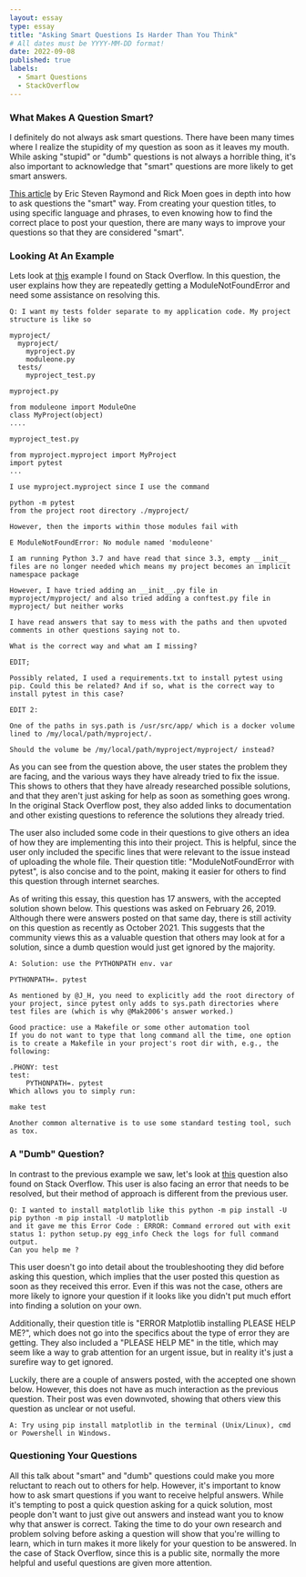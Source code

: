 ```yaml
---
layout: essay
type: essay
title: "Asking Smart Questions Is Harder Than You Think"
# All dates must be YYYY-MM-DD format!
date: 2022-09-08
published: true
labels:
  - Smart Questions
  - StackOverflow
---
```


### What Makes A Question Smart?

I definitely do not always ask smart questions. There have been many times where I realize the stupidity of my question as soon as it leaves my mouth. While asking "stupid" or "dumb" questions is not always a horrible thing, it's also important to acknowledge that "smart" questions are more likely to get smart answers. 

[This article](http://www.catb.org/esr/faqs/smart-questions.html) by Eric Steven Raymond and Rick Moen goes in depth into how to ask questions the "smart" way. From creating your question titles, to using specific language and phrases, to even knowing how to find the correct place to post your question, there are many ways to improve your questions so that they are considered "smart". 

### Looking At An Example

Lets look at [this](https://stackoverflow.com/questions/54895002/modulenotfounderror-with-pytest) example I found on Stack Overflow. In this question, the user explains how they are repeatedly getting a ModuleNotFoundError and need some assistance on resolving this.

```
Q: I want my tests folder separate to my application code. My project structure is like so

myproject/
  myproject/
    myproject.py
    moduleone.py
  tests/
    myproject_test.py

myproject.py

from moduleone import ModuleOne
class MyProject(object)
....

myproject_test.py

from myproject.myproject import MyProject
import pytest
...

I use myproject.myproject since I use the command

python -m pytest
from the project root directory ./myproject/

However, then the imports within those modules fail with

E ModuleNotFoundError: No module named 'moduleone'

I am running Python 3.7 and have read that since 3.3, empty __init__ files are no longer needed which means my project becomes an implicit namespace package

However, I have tried adding an __init__.py file in myproject/myproject/ and also tried adding a conftest.py file in myproject/ but neither works

I have read answers that say to mess with the paths and then upvoted comments in other questions saying not to.

What is the correct way and what am I missing?

EDIT;

Possibly related, I used a requirements.txt to install pytest using pip. Could this be related? And if so, what is the correct way to install pytest in this case?

EDIT 2:

One of the paths in sys.path is /usr/src/app/ which is a docker volume lined to /my/local/path/myproject/.

Should the volume be /my/local/path/myproject/myproject/ instead?
```

As you can see from the question above, the user states the problem they are facing, and the various ways they have already tried to fix the issue. This shows to others that they have already researched possible solutions, and that they aren't just asking for help as soon as something goes wrong. In the original Stack Overflow post, they also added links to documentation and other existing questions to reference the solutions they already tried.

The user also included some code in their questions to give others an idea of how they are implementing this into their project. This is helpful, since the user only included the specific lines that were relevant to the issue instead of uploading the whole file. Their question title: "ModuleNotFoundError with pytest", is also concise and to the point, making it easier for others to find this question through internet searches. 

As of writing this essay, this question has 17 answers, with the accepted solution shown below. This questions was asked on February 26, 2019. Although there were answers posted on that same day, there is still activity on this question as recently as October 2021. This suggests that the community views this as a valuable question that others may look at for a solution, since a dumb question would just get ignored by the majority.
```
A: Solution: use the PYTHONPATH env. var

PYTHONPATH=. pytest

As mentioned by @J_H, you need to explicitly add the root directory of your project, since pytest only adds to sys.path directories where test files are (which is why @Mak2006's answer worked.)

Good practice: use a Makefile or some other automation tool
If you do not want to type that long command all the time, one option is to create a Makefile in your project's root dir with, e.g., the following:

.PHONY: test
test:
    PYTHONPATH=. pytest
Which allows you to simply run:

make test

Another common alternative is to use some standard testing tool, such as tox.
```

### A "Dumb" Question?

In contrast to the previous example we saw, let's look at [this](https://stackoverflow.com/questions/64614354/error-matplotlib-installing-please-help-me) question also found on Stack Overflow. This user is also facing an error that needs to be resolved, but their method of approach is different from the previous user.

```
Q: I wanted to install matplotlib like this python -m pip install -U pip python -m pip install -U matplotlib 
and it gave me this Error Code : ERROR: Command errored out with exit status 1: python setup.py egg_info Check the logs for full command output. 
Can you help me ?
```

This user doesn't go into detail about the troubleshooting they did before asking this question, which implies that the user posted this question as soon as they received this error. Even if this was not the case, others are more likely to ignore your question if it looks like you didn't put much effort into finding a solution on your own.

Additionally, their question title is "ERROR Matplotlib installing PLEASE HELP ME?", which does not go into the specifics about the type of error they are getting. They also included a "PLEASE HELP ME" in the title, which may seem like a way to grab attention for an urgent issue, but in reality it's just a surefire way to get ignored.

Luckily, there are a couple of answers posted, with the accepted one shown below. However, this does not have as much interaction as the previous question. Their post was even downvoted, showing that others view this question as unclear or not useful. 

```
A: Try using pip install matplotlib in the terminal (Unix/Linux), cmd or Powershell in Windows.
```

### Questioning Your Questions 

All this talk about "smart" and "dumb" questions could make you more reluctant to reach out to others for help. However, it's important to know how to ask smart questions if you want to receive helpful answers. While it's tempting to post a quick question asking for a quick solution, most people don't want to just give out answers and instead want you to know why that answer is correct. Taking the time to do your own research and problem solving before asking a question will show that you're willing to learn, which in turn makes it more likely for your question to be answered. In the case of Stack Overflow, since this is a public site, normally the more helpful and useful questions are given more attention.

